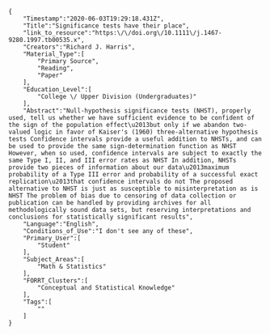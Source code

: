 
    {
        "Timestamp":"2020-06-03T19:29:18.431Z",
        "Title":"Significance tests have their place",
        "link_to_resource":"https:\/\/doi.org\/10.1111\/j.1467-9280.1997.tb00535.x",
        "Creators":"Richard J. Harris",
        "Material_Type":[
            "Primary Source",
            "Reading",
            "Paper"
        ],
        "Education_Level":[
            "College \/ Upper Division (Undergraduates)"
        ],
        "Abstract":"Null-hypothesis significance tests (NHST), properly used, tell us whether we have sufficient evidence to be confident of the sign of the population effect\u2013but only if we abandon two-valued logic in favor of Kaiser's (1960) three-alternative hypothesis tests Confidence intervals provide a useful addition to NHSTs, and can be used to provide the same sign-determination function as NHST However, when so used, confidence intervals are subject to exactly the same Type I, II, and III error rates as NHST In addition, NHSTs provide two pieces of information about our data\u2013maximum probability of a Type III error and probability of a successful exact replication\u2013that confidence intervals do not The proposed alternative to NHST is just as susceptible to misinterpretation as is NHST The problem of bias due to censoring of data collection or publication can be handled by providing archives for all methodologically sound data sets, but reserving interpretations and conclusions for statistically significant results",
        "Language":"English",
        "Conditions_of_Use":"I don't see any of these",
        "Primary_User":[
            "Student"
        ],
        "Subject_Areas":[
            "Math & Statistics"
        ],
        "FORRT_Clusters":[
            "Conceptual and Statistical Knowledge"
        ],
        "Tags":[
            ""
        ]
    }
